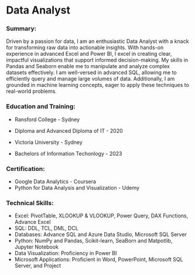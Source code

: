 # Data Analyst
### Summary: 

Driven by a passion for data, I am an enthusiastic Data Analyst with a knack for transforming raw data into actionable insights. With hands-on experience in advanced Excel and Power BI, I excel in creating clear, impactful visualizations that support informed decision-making. My skills in Pandas and Seaborn enable me to manipulate and analyze complex datasets effectively. I am well-versed in advanced SQL, allowing me to efficiently query and manage large volumes of data. Additionally, I am grounded in machine learning concepts, eager to apply these techniques to real-world problems.

### Education and Training: 
- Ransford College  - Sydney 
- Diploma and Advanced Diploma of IT - 2020

- Victoria University - Sydney 
- Bachelors of Information Techonlogy - 2023

### Certification:
- Google Data Analytics - Coursera
- Python for Data Analysis and Visualization - Udemy

### Technical Skills:
- Excel: PivotTable, XLOOKUP & VLOOKUP, Power Query, DAX Functions, Advance Excel
- SQL: DDL, TCL, DML, DCL
- Databases: Advance SQL and Azure Data Studio, Microsoft SQL Server
- Python:  NumPy and Pandas, Scikit-learn, SeaBorn and Matpotlib, Jupyter Notebook
- Data Visualization: Proficiency in Power BI 
- Microsoft Applications: Proficient in Word, PowerPoint, Microsoft SQL Server, and Project



